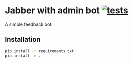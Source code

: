 # Jabber with admin bot [![tests](https://github.com/kqf/responsive-bot/actions/workflows/ci.yml/badge.svg?branch=develop)](https://github.com/kqf/responsive-bot/actions/workflows/ci.yml)
A simple feedback bot.

## Installation
```bash
pip install -r requirements.txt
pip install -e .

```
